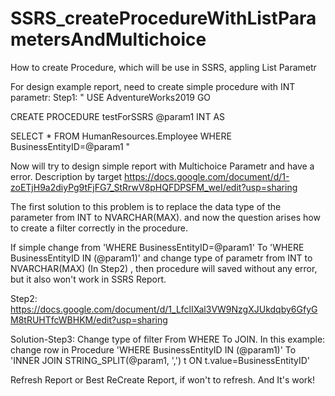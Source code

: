 # SSRS_createProcedureWithListParametersAndMultichoice

How to create Procedure, which will be use in SSRS, appling List Parametr

For design example report, need to create simple procedure with INT parametr:
Step1:
"
USE AdventureWorks2019
GO

CREATE PROCEDURE testForSSRS @param1 INT
AS

SELECT *
FROM HumanResources.Employee
WHERE BusinessEntityID=@param1
"

Now will try to design simple report with Multichoice Parametr
and have a error. Description by target
https://docs.google.com/document/d/1-zoETjH9a2diyPg9tFjFG7_StRrwV8pHQFDPSFM_weI/edit?usp=sharing

The first solution to this problem is to replace the data type of the parameter from INT to NVARCHAR(MAX).
and now the question arises how to create a filter correctly in the procedure.

If simple change from 'WHERE BusinessEntityID=@param1' To 'WHERE BusinessEntityID IN (@param1)' and change type of parametr from INT to NVARCHAR(MAX) (In Step2)
, then procedure will saved without any error, but it also won't work in SSRS Report.

Step2:
https://docs.google.com/document/d/1_LfclIXal3VW9NzgXJUkdqby6GfyGM8tRUHTfcWBHKM/edit?usp=sharing

Solution-Step3:
Change type of filter From WHERE To JOIN. In this example:
change row in Procedure 'WHERE BusinessEntityID IN (@param1)' To 'INNER JOIN STRING_SPLIT(@param1, ',') t ON t.value=BusinessEntityID'

Refresh Report or Best ReCreate Report, if won't to refresh.
And It's work!
